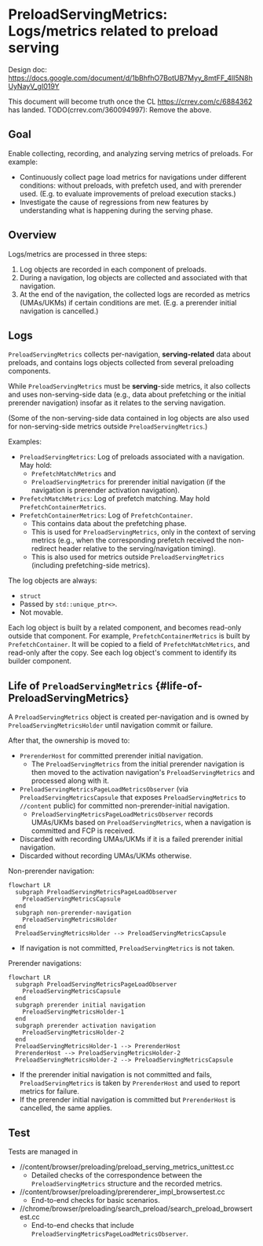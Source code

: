 # PreloadServingMetrics: Logs/metrics related to preload serving

Design doc: https://docs.google.com/document/d/1bBhfhO7BotUB7Myy_8mtFF_4lI5N8hUyNayV_gI019Y

This document will become truth once the CL https://crrev.com/c/6884362 has
landed.
TODO(crrev.com/360094997): Remove the above.

## Goal

Enable collecting, recording, and analyzing serving metrics of preloads. For example:

- Continuously collect page load metrics for navigations under different
  conditions: without preloads, with prefetch used, and with prerender used.
  (E.g. to evaluate improvements of preload execution stacks.)
- Investigate the cause of regressions from new features by
  understanding what is happening during the serving phase.

## Overview

Logs/metrics are processed in three steps:

1. Log objects are recorded in each component of preloads.
2. During a navigation, log objects are collected and associated with that
   navigation.
3. At the end of the navigation, the collected logs are recorded as metrics
   (UMAs/UKMs) if certain conditions are met. (E.g. a prerender initial
   navigation is cancelled.)

## Logs

`PreloadServingMetrics` collects per-navigation, **serving-related** data about
preloads, and contains logs objects collected from several preloading components.

While `PreloadServingMetrics` must be **serving**-side metrics, it also collects
and uses non-serving-side data (e.g., data about prefetching or the initial
prerender navigation) insofar as it relates to the serving navigation.

(Some of the non-serving-side data contained in log objects are also used for
non-serving-side metrics outside `PreloadServingMetrics`.)

Examples:

- `PreloadServingMetrics`: Log of preloads associated with a navigation. May hold:
  - `PrefetchMatchMetrics` and
  - `PreloadServingMetrics` for prerender initial navigation (if the navigation
    is prerender activation navigation).
- `PrefetchMatchMetrics`: Log of prefetch matching. May hold
  `PrefetchContainerMetrics`.
- `PrefetchContainerMetrics`: Log of `PrefetchContainer`.
  - This contains data about the prefetching phase.
  - This is used for `PreloadServingMetrics`, only in the context of serving
    metrics (e.g., when the corresponding prefetch received the non-redirect
    header relative to the serving/navigation timing).
  - This is also used for metrics outside `PreloadServingMetrics` (including
    prefetching-side metrics).

The log objects are always:

- `struct`
- Passed by `std::unique_ptr<>`.
- Not movable.

Each log object is built by a related component, and becomes read-only outside
that component. For example, `PrefetchContainerMetrics` is built by
`PrefetchContainer`. It will be copied to a field of
`PrefetchMatchMetrics`, and read-only after the copy. See each log object's
comment to identify its builder component.

## Life of `PreloadServingMetrics` {#life-of-PreloadServingMetrics}

A `PreloadServingMetrics` object is created per-navigation and is owned by
`PreloadServingMetricsHolder` until navigation commit or failure.

After that, the ownership is moved to:

- `PrerenderHost` for committed prerender initial navigation.
  - The `PreloadServingMetrics` from the initial prerender navigation is then
    moved to the activation navigation's `PreloadServingMetrics` and processed
    along with it.
- `PreloadServingMetricsPageLoadMetricsObserver` (via
  `PreloadServingMetricsCapsule` that exposes `PreloadServingMetrics` to
  `//content` public) for committed non-prerender-initial navigation.
  - `PreloadServingMetricsPageLoadMetricsObserver` records UMAs/UKMs based on
    `PreloadServingMetrics`, when a navigation is committed and FCP is received.
- Discarded with recording UMAs/UKMs if it is a failed prerender initial navigation.
- Discarded without recording UMAs/UKMs otherwise.

Non-prerender navigation:

```mermaid
flowchart LR
  subgraph PreloadServingMetricsPageLoadObserver
    PreloadServingMetricsCapsule
  end
  subgraph non-prerender-navigation
    PreloadServingMetricsHolder
  end
  PreloadServingMetricsHolder --> PreloadServingMetricsCapsule
```

- If navigation is not committed, `PreloadServingMetrics` is not taken.

Prerender navigations:

```mermaid
flowchart LR
  subgraph PreloadServingMetricsPageLoadObserver
    PreloadServingMetricsCapsule
  end
  subgraph prerender initial navigation
    PreloadServingMetricsHolder-1
  end
  subgraph prerender activation navigation
    PreloadServingMetricsHolder-2
  end
  PreloadServingMetricsHolder-1 --> PrerenderHost
  PrerenderHost --> PreloadServingMetricsHolder-2
  PreloadServingMetricsHolder-2 --> PreloadServingMetricsCapsule
```

- If the prerender initial navigation is not committed and fails,
  `PreloadServingMetrics` is taken by `PrerenderHost` and used to report
  metrics for failure.
- If the prerender initial navigation is committed but `PrerenderHost` is
  cancelled, the same applies.

## Test

Tests are managed in

- //content/browser/preloading/preload_serving_metrics_unittest.cc
  - Detailed checks of the correspondence between the `PreloadServingMetrics`
    structure and the recorded metrics.
- //content/browser/preloading/prerenderer_impl_browsertest.cc
  - End-to-end checks for basic scenarios.
- //chrome/browser/preloading/search_preload/search_preload_browsertest.cc
  - End-to-end checks that include `PreloadServingMetricsPageLoadMetricsObserver`.
